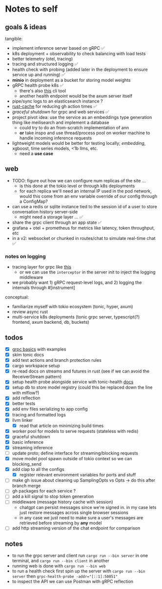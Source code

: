 # Notes to self
## goals & ideas
tangible:
- implement inference server based on gRPC ✅
- k8s deployment + observability to check balancing with load tests
- better telemetry (otel, tracing)
- tracing and structured logging ✅
- health check with probing (added later in the deployment to ensure service up and running) ✅
- **minio** in deployment as a bucket for storing model weights
- gRPC health probe k8s ✅
  - there's also [this](https://github.com/grpc-ecosystem/grpc-health-probe) cli tool
  - another health endpoint would be the axum server itself
- pipe/sync logs to an elasticsearch instance ?
- [rust-cache](https://github.com/Swatinem/rust-cache) for reducing gh action times ✅
- *graceful shutdown* for grpc and web services ✅
- project pivot idea: use the service as an embeddings type generation thing like meilisearch and implement a database
  - could try to do an from-scratch implementation of ann
  - **or** take inspo and use thread/process pool on worker machine to handle incoming inference requests
- lightweight models would be better for testing locally; *embedding*, xgboost, time series models, <1b llms, etc.
  - need a **use case**

## web
- TODO: figure out how we can configure num replicas of the site ...
  - is this done at the tokio level or through k8s deployments
  - for each replica we'll need an internal IP used in the pod network, would this come from an env variable override of our config through a ConfigMap?
- can use a redis or sqlite instance tied to the session id  of a user to store conversation history server-side
  - might need a storage layer ... ✅
- share the grpc client through an app state ✅
- grafana + otel + prometheus for metrics like latency, token throughput, etc
- in a v2: websocket or chunked in routes/chat to simulate real-time chat ✅

### notes on logging
- tracing layer for grpc like [this](https://docs.rs/tower-http/latest/tower_http/trace/struct.TraceLayer.html#method.new_for_grpc)
  - or we can use the `interceptor` in the server init to inject the logging middleware
- we probably want 1) gRPC request-level logs, and 2) logging the internals through #\[instrument\]

conceptual:
- familiarize myself with tokio ecosystem (tonic, hyper, axum)
- review async rust
- multi-service k8s deployments (tonic grpc server, typescript(?) frontend, axum backend, db, buckets)

## todos
- [x] [grpc basics](https://grpc.io/docs/languages/python/basics/) with examples
- [x] skim tonic docs
- [x] add test actions and branch protection rules
- [x] cargo workspace setup
- [x] re-read docs on streams and futures in rust (see if we can avoid the ReceiverStream pattern)
- [x] setup health probe alongside service with tonic-health [docs](https://github.com/hyperium/tonic/tree/master/examples/src/health)
- [x] setup db to store model registry (could this be replaced down the line with mlflow?)
- [x] add reflection
- [x] better tests
- [x] add env files serializing to app config
- [x] tracing and formatted logs
- [x] llvm linker
  - [x] read that article on minimizing build times
- [x] worker pool for models to serve requests (stateless with redis)
- [x] graceful shutdown
- [x] basic inference
- [x] streaming inference
- [ ] update proto; define interface for streaming/blocking requests
- [x] move model pool spawn outside of tokio context so we can blocking_send
- [x] add clap to all the configs
  - [x] register relevant environment variables for ports and stuff
- [ ] make gh issue about cleaning up SamplingOpts  vs Opts -> do this after branch merge
- [ ] gh packages for each service ?
- [ ] add a kill signal to stop token generation
- [ ] middleware (message history cache with session)
  - chatgpt can persist messages since we're signed in. in my case lets just restore messages across single browser sessions
  - in any case we just need to make sure a user's messages are retrieved before streaming by **any** model
- [ ] add http streaming version of the chat endpoint for comparison

## notes
- to run the grpc server and client run `cargo run --bin server` in one terminal, and `cargo run --bin client` in another
- running web is done with `cargo run --bin web`
- to run a health check first spin up the server with `cargo run --bin server` then `grpc-health-probe -addr="[::1]:50051"`
- to inspect the API we can use Postman with gRPC reflection

